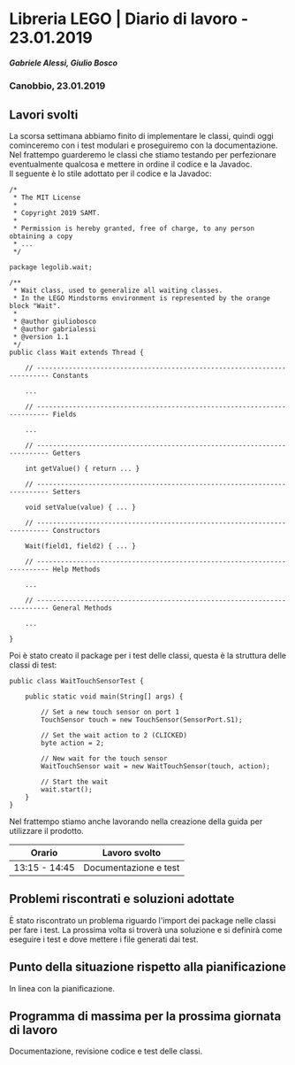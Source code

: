 # Libreria LEGO | Diario di lavoro - 23.01.2019
##### Gabriele Alessi, Giulio Bosco
### Canobbio, 23.01.2019

## Lavori svolti

La scorsa settimana abbiamo finito di implementare le classi, quindi oggi cominceremo con i test modulari e proseguiremo con la documentazione. Nel frattempo guarderemo le classi che stiamo testando per perfezionare eventualmente qualcosa e mettere in ordine il codice e la Javadoc.  
Il seguente è lo stile adottato per il codice e la Javadoc:
```
/*
 * The MIT License
 *
 * Copyright 2019 SAMT.
 *
 * Permission is hereby granted, free of charge, to any person obtaining a copy
 * ...
 */

package legolib.wait;

/**
 * Wait class, used to generalize all waiting classes.
 * In the LEGO Mindstorms environment is represented by the orange block "Wait".
 *
 * @author giuliobosco
 * @author gabrialessi
 * @version 1.1
 */
public class Wait extends Thread {

    // ------------------------------------------------------------------------- Constants

    ...

    // ------------------------------------------------------------------------- Fields

    ...

    // ------------------------------------------------------------------------- Getters

    int getValue() { return ... }

    // ------------------------------------------------------------------------- Setters

    void setValue(value) { ... }

    // ------------------------------------------------------------------------- Constructors

    Wait(field1, field2) { ... }

    // ------------------------------------------------------------------------- Help Methods

    ...

    // ------------------------------------------------------------------------- General Methods

    ...

}
```
Poi è stato creato il package per i test delle classi, questa è la struttura delle classi di test:
```
public class WaitTouchSensorTest {

    public static void main(String[] args) {

        // Set a new touch sensor on port 1
        TouchSensor touch = new TouchSensor(SensorPort.S1);

        // Set the wait action to 2 (CLICKED)
        byte action = 2;

        // New wait for the touch sensor
        WaitTouchSensor wait = new WaitTouchSensor(touch, action);

        // Start the wait
        wait.start();
    }
}
```
Nel frattempo stiamo anche lavorando nella creazione della guida per utilizzare il prodotto.

|Orario        |Lavoro svolto					|
|--------------|--------------------------------|
|13:15 - 14:45 |Documentazione e test|

##  Problemi riscontrati e soluzioni adottate
È stato riscontrato un problema riguardo l'import dei package nelle classi per fare i test. La prossima volta si troverà una soluzione e si definirà come eseguire i test e dove mettere i file generati dai test.
##  Punto della situazione rispetto alla pianificazione
In linea con la pianificazione.
## Programma di massima per la prossima giornata di lavoro
Documentazione, revisione codice e test delle classi.
